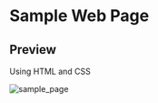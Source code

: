 <h1>Sample Web Page</h1>
<h2>Preview</h2>
<p>Using HTML and CSS</p>

![sample_page](https://github.com/yash45829/Web-Dev-Practise/assets/117001910/395b9242-2440-445a-9c1f-bdf40d07aee2)


